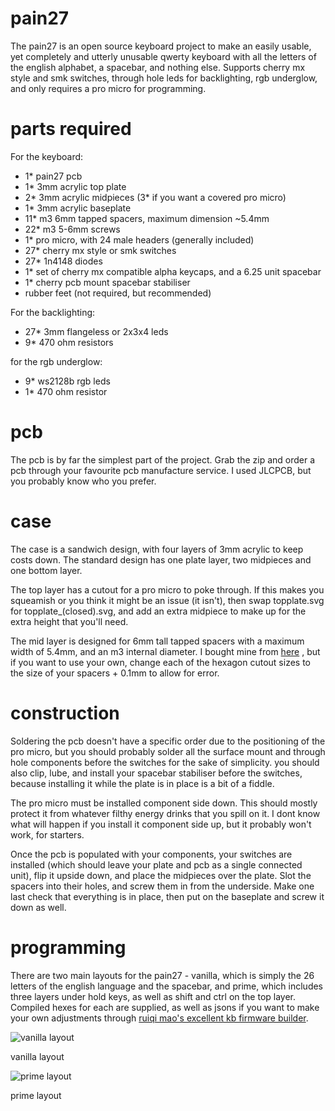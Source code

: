 # pain27
The pain27 is an open source keyboard project to make an easily usable, yet completely and utterly unusable qwerty keyboard with all the letters of the english alphabet, a spacebar, and nothing else. Supports cherry mx style and smk switches, through hole leds for backlighting, rgb underglow, and only requires a pro micro for programming.

# parts required

For the keyboard:

- 1* pain27 pcb
- 1* 3mm acrylic top plate
- 2* 3mm acrylic midpieces (3* if you want a covered pro micro)
- 1* 3mm acrylic baseplate
- 11* m3 6mm tapped spacers, maximum dimension ~5.4mm
- 22* m3 5-6mm screws
- 1* pro micro, with 24 male headers (generally included)
- 27* cherry mx style or smk switches
- 27* 1n4148 diodes
- 1* set of cherry mx compatible alpha keycaps, and a 6.25 unit spacebar
- 1* cherry pcb mount spacebar stabiliser
- rubber feet (not required, but recommended)

For the backlighting:

- 27* 3mm flangeless or 2x3x4 leds
- 9* 470 ohm resistors

for the rgb underglow:

- 9* ws2128b rgb leds
- 1* 470 ohm resistor

# pcb
The pcb is by far the simplest part of the project. Grab the zip and order a pcb through your favourite pcb manufacture service. I used JLCPCB, but you probably know who you prefer. 

# case
The case is a sandwich design, with four layers of 3mm acrylic to keep costs down. The standard design has one plate layer, two midpieces and one bottom layer. 

The top layer has a cutout for a pro micro to poke through. If this makes you squeamish or you think it might be an issue (it isn't), then swap topplate.svg for topplate_(closed).svg, and add an extra midpiece to make up for the extra height that you'll need.

The mid layer is designed for 6mm tall tapped spacers with a maximum width of 5.4mm, and an m3 internal diameter. I bought mine from [here](https://www.aliexpress.com/item/M3-15-Brass-Standoff-Spacer-Brass-Threaded-Spacer-hex-spacer-Brass-Standoff-Spacer-M3-L-Female/1860432002.html) , but if you want to use your own, change each of the hexagon cutout sizes to the size of your spacers + 0.1mm to allow for error.

# construction
Soldering the pcb doesn't have a specific order due to the positioning of the pro micro, but you should probably solder all the surface mount and through hole components before the switches for the sake of simplicity. you should also clip, lube, and install your spacebar stabiliser before the switches, because installing it while the plate is in place is a bit of a fiddle.

The pro micro must be installed component side down. This should mostly protect it from whatever filthy energy drinks that you spill on it. I dont know what will happen if you install it component side up, but it probably won't work, for starters.

Once the pcb is populated with your components, your switches are installed (which should leave your plate and pcb as a single connected unit), flip it upside down, and place the midpieces over the plate. Slot the spacers into their holes, and screw them in from the underside. Make one last check that everything is in place, then put on the baseplate and screw it down as well.

# programming
There are two main layouts for the pain27 - vanilla, which is simply the 26 letters of the english language and the spacebar, and prime, which includes three layers under hold keys, as well as shift and ctrl on the top layer. Compiled hexes for each are supplied, as well as jsons if you want to make your own adjustments through [ruiqi mao's excellent kb firmware builder](https://kbfirmware.com).

![vanilla layout](https://github.com/uuupah/pain27/blob/master/vanillalayout.png?raw=true)

vanilla layout

![prime layout](https://github.com/uuupah/pain27/blob/master/primelayout.png?raw=true)

prime layout
